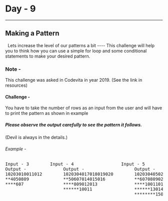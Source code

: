 # Day - 9
---
## Making a Pattern
 &nbsp;
 Lets increase the level of our patterns a bit ---- 
This challenge will help you to think how you can use a simple for loop and some conditional statements to make your desired pattern.

### Note - 
This challenge was asked in Codevita in year 2019. (See the link in resources)

#### Challenge - 
You have to take the number of rows as an input from the user and will have to print the pattern as shown in example

##### Please observe the output carefully to see the pattern it follows.
(Devil is always in the details.)

###### Example -
<pre>Input - 3        Input - 4                  Input - 5    
Output -              Output -                   Output -  
10203010011012        1020304017018019020        102030405026027028029030
**4050809             **50607014015016           **6070809022023024025 
****607               ****809012013              ****10011012019020021 
                      ******10011                ******13014017018
                                                 ********15016
</pre>         
